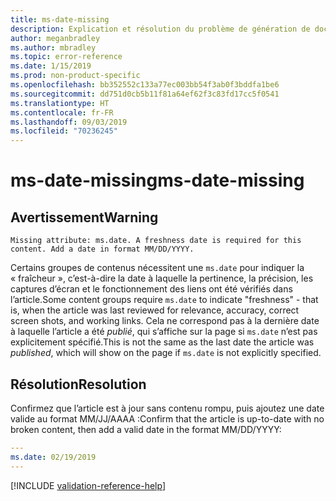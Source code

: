 ```yaml
---
title: ms-date-missing
description: Explication et résolution du problème de génération de documents ms-date-missing
author: meganbradley
ms.author: mbradley
ms.topic: error-reference
ms.date: 1/15/2019
ms.prod: non-product-specific
ms.openlocfilehash: bb352552c133a77ec003bb54f3ab0f3bddfa1be6
ms.sourcegitcommit: dd751d0cb5b11f81a64ef62f3c83fd17cc5f0541
ms.translationtype: HT
ms.contentlocale: fr-FR
ms.lasthandoff: 09/03/2019
ms.locfileid: "70236245"
---
```

# <a name="ms-date-missing"></a><span data-ttu-id="f38d1-103">ms-date-missing</span><span class="sxs-lookup"><span data-stu-id="f38d1-103">ms-date-missing</span></span>

## <a name="warning"></a><span data-ttu-id="f38d1-104">Avertissement</span><span class="sxs-lookup"><span data-stu-id="f38d1-104">Warning</span></span>

`Missing attribute: ms.date. A freshness date is required for this content. Add a date in format MM/DD/YYYY.`

<span data-ttu-id="f38d1-105">Certains groupes de contenus nécessitent une `ms.date` pour indiquer la « fraîcheur », c’est-à-dire la date à laquelle la pertinence, la précision, les captures d’écran et le fonctionnement des liens ont été vérifiés dans l’article.</span><span class="sxs-lookup"><span data-stu-id="f38d1-105">Some content groups require `ms.date` to indicate "freshness" - that is, when the article was last reviewed for relevance, accuracy, correct screen shots, and working links.</span></span> <span data-ttu-id="f38d1-106">Cela ne correspond pas à la dernière date à laquelle l’article a été *publié*, qui s’affiche sur la page si `ms.date` n’est pas explicitement spécifié.</span><span class="sxs-lookup"><span data-stu-id="f38d1-106">This is not the same as the last date the article was *published*, which will show on the page if `ms.date` is not explicitly specified.</span></span>

## <a name="resolution"></a><span data-ttu-id="f38d1-107">Résolution</span><span class="sxs-lookup"><span data-stu-id="f38d1-107">Resolution</span></span>

<span data-ttu-id="f38d1-108">Confirmez que l’article est à jour sans contenu rompu, puis ajoutez une date valide au format MM/JJ/AAAA :</span><span class="sxs-lookup"><span data-stu-id="f38d1-108">Confirm that the article is up-to-date with no broken content, then add a valid date in the format MM/DD/YYYY:</span></span>

```yml
---
ms.date: 02/19/2019
---
```

<!--make sure to add this file to your includes folder and verify the path-->
[!INCLUDE [validation-reference-help](includes/validation-reference-help.md)]
